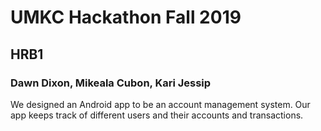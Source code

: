 # UMKC Hackathon Fall 2019
## HRB1
### Dawn Dixon, Mikeala Cubon, Kari Jessip

We designed an Android app to be an account management system. Our app keeps track of different users and their accounts and transactions.
